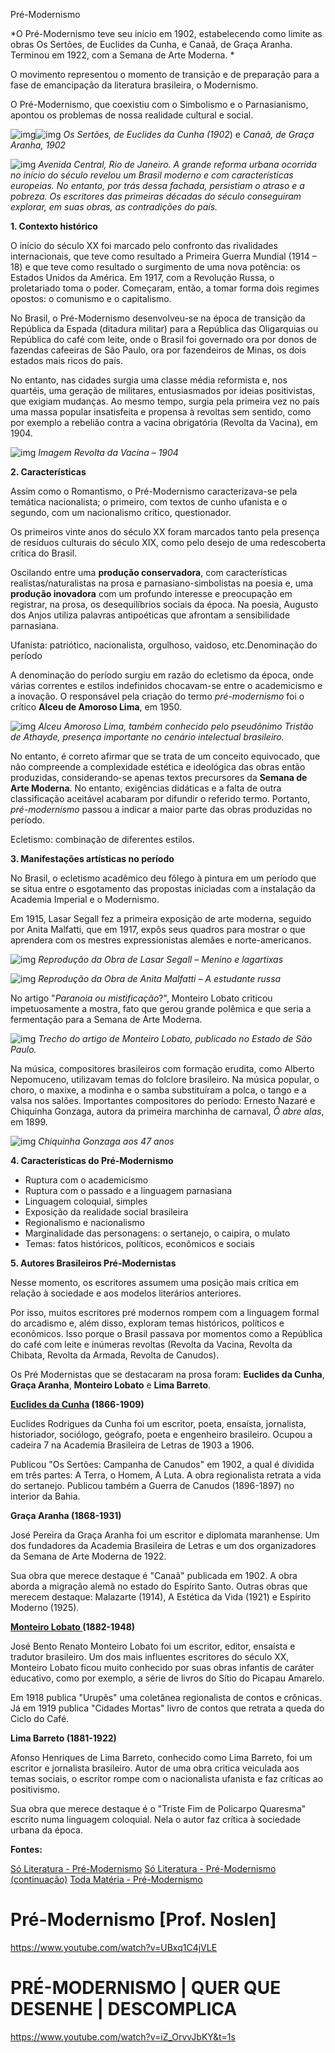 Pré-Modernismo

*O Pré-Modernismo teve seu início em 1902, estabelecendo como limite as obras Os Sertões, de Euclides da Cunha, e Canaã, de Graça Aranha. Terminou em 1922, com a Semana de Arte Moderna.
*

O movimento representou o momento de transição e de preparação para a fase de emancipação da literatura brasileira, o Modernismo.

O Pré-Modernismo, que coexistiu com o Simbolismo e o Parnasianismo, apontou os problemas de nossa realidade cultural e social.

![img](https://static.planejativo.com/uploads/novas/9ec51bbade8465ed7b2440d5baa7ffd9.jpg)![img](https://static.planejativo.com/uploads/novas/06ea774183cdde2aad164a10fd5bef04.jpg)
*Os Sertões, de Euclides da Cunha (1902*) e *Canaã, de Graça Aranha, 1902*

![img](https://static.planejativo.com/uploads/novas/88d36a6f34f671bccba9f1832f7c1b1a.jpg) 
*Avenida Central, Rio de Janeiro. A grande reforma urbana ocorrida no início do século revelou um Brasil moderno e com características europeias. No entanto, por trás dessa fachada, persistiam o atraso e a pobreza. Os escritores das primeiras décadas do século conseguiram explorar, em suas obras, as contradições do país.*

**1. Contexto histórico**

O início do século XX foi marcado pelo confronto das rivalidades internacionais, que teve como resultado a Primeira Guerra Mundial (1914 – 18) e que teve como resultado o surgimento de uma nova potência: os Estados Unidos da América. Em 1917, com a Revolução Russa, o proletariado toma o poder. Começaram, então, a tomar forma dois regimes opostos: o comunismo e o capitalismo.

No Brasil, o Pré-Modernismo desenvolveu-se na época de transição da República da Espada (ditadura militar) para a República das Oligarquias ou República do café com leite, onde o Brasil foi governado ora por donos de fazendas cafeeiras de São Paulo, ora por fazendeiros de Minas, os dois estados mais ricos do país.

No entanto, nas cidades surgia uma classe média reformista e, nos quartéis, uma geração de militares, entusiasmados por ideias positivistas, que exigiam mudanças. Ao mesmo tempo, surgia pela primeira vez no país uma massa popular insatisfeita e propensa à revoltas sem sentido, como por exemplo a rebelião contra a vacina obrigatória (Revolta da Vacina), em 1904.

![img](https://static.planejativo.com/uploads/novas/6988f6726e8bdd15c357b02ca617b40d.jpg) 
*Imagem Revolta da Vacina – 1904*

**2. Características**

Assim como o Romantismo, o Pré-Modernismo caracterizava-se pela temática nacionalista; o primeiro, com textos de cunho ufanista e o segundo, com um nacionalismo crítico, questionador.

Os primeiros vinte anos do século XX foram marcados tanto pela presença de resíduos culturais do século XIX, como pelo desejo de uma redescoberta crítica do Brasil.

Oscilando entre uma **produção conservadora**, com características realistas/naturalistas na prosa e parnasiano-simbolistas na poesia e, uma **produção inovadora** com um profundo interesse e preocupação em registrar, na prosa, os desequilíbrios sociais da época. Na poesia, Augusto dos Anjos utiliza palavras antipoéticas que afrontam a sensibilidade parnasiana.

Ufanista: patriótico, nacionalista, orgulhoso, vaidoso, etc.Denominação do período

A denominação do período surgiu em razão do ecletismo da época, onde várias correntes e estilos indefinidos chocavam-se entre o academicismo e a inovação. O responsável pela criação do termo *pré-modernismo* foi o crítico **Alceu de Amoroso Lima**, em 1950.

![img](https://static.planejativo.com/uploads/novas/59c65968cd919536bcc5a979c20d80bd.jpg) 
*Alceu Amoroso Lima, também conhecido pelo pseudônimo Tristão de Athayde, presença importante no cenário intelectual brasileiro.*

No entanto, é correto afirmar que se trata de um conceito equivocado, que não compreende a complexidade estética e ideológica das obras então produzidas, considerando-se apenas textos precursores da **Semana de Arte Moderna**. No entanto, exigências didáticas e a falta de outra classificação aceitável acabaram por difundir o referido termo. Portanto, *pré-modernismo* passou a indicar a maior parte das obras produzidas no período.

Ecletismo: combinação de diferentes estilos.

**3. Manifestações artísticas no período**

No Brasil, o ecletismo acadêmico deu fôlego à pintura em um período que se situa entre o esgotamento das propostas iniciadas com a instalação da Academia Imperial e o Modernismo.

Em 1915, Lasar Segall fez a primeira exposição de arte moderna, seguido por Anita Malfatti, que em 1917, expôs seus quadros para mostrar o que aprendera com os mestres expressionistas alemães e norte-americanos.

![img](https://static.planejativo.com/uploads/novas/c00f6d8b76ce2c6f37a2750e188c81f6.jpg) 
*Reprodução da Obra de Lasar Segall – Menino e lagartixas*

![img](https://static.planejativo.com/uploads/novas/71b5f806e20ed7aefd03df0f78230706.jpg) 
*Reprodução da Obra de Anita Malfatti – A estudante russa*

No artigo "*Paranoia ou mistificação*?", Monteiro Lobato criticou impetuosamente a mostra, fato que gerou grande polêmica e que seria a fermentação para a Semana de Arte Moderna.

![img](https://static.planejativo.com/uploads/novas/7b6f441e4014c9838938595daca93ffd.jpg)
*Trecho do artigo de Monteiro Lobato, publicado no Estado de São Paulo.*

Na música, compositores brasileiros com formação erudita, como Alberto Nepomuceno, utilizavam temas do folclore brasileiro. Na música popular, o choro, o maxixe, a modinha e o samba substituíram a polca, o tango e a valsa nos salões. Importantes compositores do período: Ernesto Nazaré e Chiquinha Gonzaga, autora da primeira marchinha de carnaval, *Ô abre alas*, em 1899.

![img](https://static.planejativo.com/uploads/novas/4f61113d9ecf13737d713504a7a42e87.jpg)
*Chiquinha Gonzaga aos 47 anos*

**4. Características do Pré-Modernismo**

- Ruptura com o academicismo
- Ruptura com o passado e a linguagem parnasiana
- Linguagem coloquial, simples
- Exposição da realidade social brasileira
- Regionalismo e nacionalismo
- Marginalidade das personagens: o sertanejo, o caipira, o mulato
- Temas: fatos históricos, políticos, econômicos e sociais

**5. Autores Brasileiros Pré-Modernistas**

Nesse momento, os escritores assumem uma posição mais crítica em relação à sociedade e aos modelos literários anteriores.

Por isso, muitos escritores pré modernos rompem com a linguagem formal do arcadismo e, além disso, exploram temas históricos, políticos e econômicos. Isso porque o Brasil passava por momentos como a República do café com leite e inúmeras revoltas (Revolta da Vacina, Revolta da Chibata, Revolta da Armada, Revolta de Canudos).

Os Pré Modernistas que se destacaram na prosa foram: **Euclides da Cunha**, **Graça Aranha**, **Monteiro Lobato** e **Lima Barreto**.

**[Euclides da Cunha](https://www.todamateria.com.br/euclides-da-cunha/) (1866-1909)**

Euclides Rodrigues da Cunha foi um escritor, poeta, ensaísta, jornalista, historiador, sociólogo, geógrafo, poeta e engenheiro brasileiro. Ocupou a cadeira 7 na Academia Brasileira de Letras de 1903 a 1906.

Publicou "Os Sertões: Campanha de Canudos" em 1902, a qual é dividida em três partes: A Terra, o Homem, A Luta. A obra regionalista retrata a vida do sertanejo. Publicou também a Guerra de Canudos (1896-1897) no interior da Bahia.

**Graça Aranha (1868-1931)**

José Pereira da Graça Aranha foi um escritor e diplomata maranhense. Um dos fundadores da Academia Brasileira de Letras e um dos organizadores da Semana de Arte Moderna de 1922.

Sua obra que merece destaque é "Canaã" publicada em 1902. A obra aborda a migração alemã no estado do Espírito Santo. Outras obras que merecem destaque: Malazarte (1914), A Estética da Vida (1921) e Espírito Moderno (1925).

**[Monteiro Lobato ](https://www.google.com/url?sa=t&rct=j&q=&esrc=s&source=web&cd=&cad=rja&uact=8&ved=2ahUKEwjckvugi4DsAhWlI7kGHYGHDNAQFjABegQIEBAB&url=https%3A%2F%2Fwww.ebiografia.com%2Fmonteiro_lobato%2F&usg=AOvVaw0LMUvb5oIbx2W1K2NSpMhq)(1882-1948)**

José Bento Renato Monteiro Lobato foi um escritor, editor, ensaísta e tradutor brasileiro. Um dos mais influentes escritores do século XX, Monteiro Lobato ficou muito conhecido por suas obras infantis de caráter educativo, como por exemplo, a série de livros do Sítio do Picapau Amarelo.

Em 1918 publica "Urupês" uma coletânea regionalista de contos e crônicas. Já em 1919 publica "Cidades Mortas" livro de contos que retrata a queda do Ciclo do Café.

**Lima Barreto (1881-1922)**

Afonso Henriques de Lima Barreto, conhecido como Lima Barreto, foi um escritor e jornalista brasileiro. Autor de uma obra critica veiculada aos temas sociais, o escritor rompe com o nacionalista ufanista e faz críticas ao positivismo.

Sua obra que merece destaque é o "Triste Fim de Policarpo Quaresma" escrito numa linguagem coloquial. Nela o autor faz crítica à sociedade urbana da época.

**Fontes:**

[Só Literatura - Pré-Modernismo](https://www.soliteratura.com.br/premodernismo/)
[Só Literatura - Pré-Modernismo (continuação)](https://www.soliteratura.com.br/premodernismo/premodernismo2.php)
[Toda Matéria - Pré-Modernismo](https://www.todamateria.com.br/pre-modernismo/)

# Pré-Modernismo [Prof. Noslen]

https://www.youtube.com/watch?v=UBxq1C4jVLE

# PRÉ-MODERNISMO | QUER QUE DESENHE | DESCOMPLICA

https://www.youtube.com/watch?v=iZ_OrvvJbKY&t=1s

